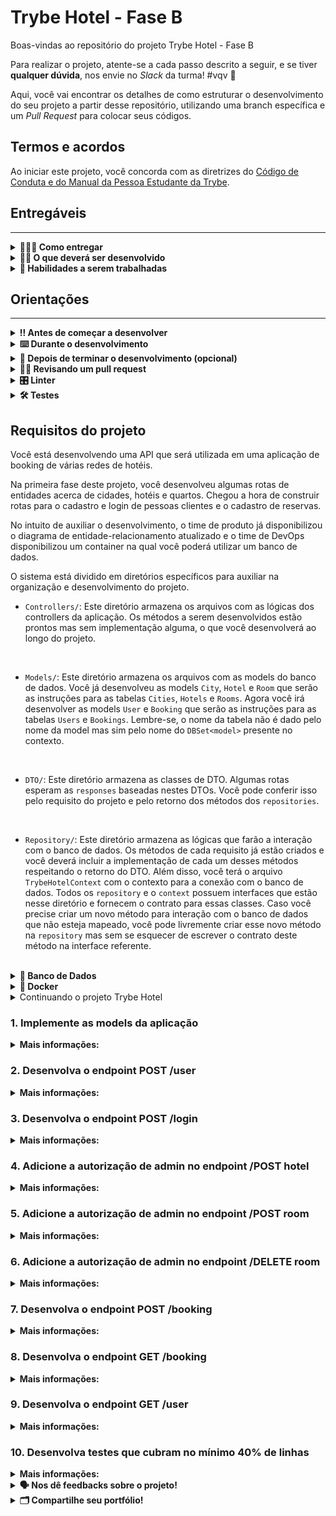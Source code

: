 # Trybe Hotel - Fase B

Boas-vindas ao repositório do projeto Trybe Hotel - Fase B

Para realizar o projeto, atente-se a cada passo descrito a seguir, e se tiver **qualquer dúvida**, nos envie no _Slack_ da turma! #vqv 🚀

Aqui, você vai encontrar os detalhes de como estruturar o desenvolvimento do seu projeto a partir desse repositório, utilizando uma branch específica e um _Pull Request_ para colocar seus códigos.

## Termos e acordos

Ao iniciar este projeto, você concorda com as diretrizes do [Código de Conduta e do Manual da Pessoa Estudante da Trybe](https://app.betrybe.com/learn/student-manual/codigo-de-conduta-da-pessoa-estudante).

## Entregáveis
---

<details>
<summary><strong>🤷🏽‍♀️ Como entregar</strong></summary>

Para entregar o seu projeto você deverá criar um _Pull Request_ neste repositório.

Lembre-se que você pode consultar nosso conteúdo sobre [Git & GitHub](https://app.betrybe.com/learn/course/5e938f69-6e32-43b3-9685-c936530fd326/module/fc998c60-386e-46bc-83ca-4269beb17e17/section/fe827a71-3222-4b4d-a66f-ed98e09961af/day/1a530297-e176-4c79-8ed9-291ae2950540/lesson/2b2edce7-9c49-4907-92a2-aa571f823b79) e nosso [Blog - Git & GitHub](https://blog.betrybe.com/tecnologia/git-e-github/) sempre que precisar!

</details>
  
<details>
<summary><strong>🧑‍💻 O que deverá ser desenvolvido</strong></summary>

Sua empresa do coração começou a desenvolver um software de booking de várias redes de hotéis.
Sua missão é continuar o desenvolvimento dessa API criando rotas de autenticação, adicionando segurança a rotas previamente criadas e criando rotas seguras.

</details>
  
<details>
  <summary><strong>📝 Habilidades a serem trabalhadas </strong></summary>

Neste projeto, verificamos se você é capaz de:

- Entender do funcionamento do ASP.NET e como ele se integra ao C#.
- Criar rotas de autenticação usando tokens JWT.
- Criar políticas de autorização.
- Utilizar políticas de autorização em rotas seguras.


</details>


## Orientações
---

<details>
  <summary><strong>‼️ Antes de começar a desenvolver</strong></summary><br />

  1. Clone o repositório

  - Use o comando: `git clone git@github.com:tryber/csharp-001-projeto-trybe-hotel-fase-b.git`.
  - Entre na pasta do repositório que você acabou de clonar:
    - `cd csharp-001-projeto-trybe-hotel-fase-b`

  2. Instale as dependências
  
  - Entre na pasta `src/`.
  - Execute o comando: `dotnet restore`.
  
  3. Crie uma branch a partir da branch `master`

  - Verifique se você está na branch `master`
    - Exemplo: `git branch`
  - Se não estiver, mude para a branch `master`
    - Exemplo: `git checkout master`
  - Agora crie uma branch à qual você vai submeter os `commits` do seu projeto
    - Você deve criar uma branch no seguinte formato: `nome-de-usuario-nome-do-projeto`
    - Exemplo: `git checkout -b joaozinho-csharp-001-projeto-trybe-hotel-fase-b`

  4. Adicione as mudanças ao _stage_ do Git e faça um `commit`

  - Verifique que as mudanças ainda não estão no _stage_
    - Exemplo: `git status` (deve aparecer listada a pasta _joaozinho_ em vermelho)
  - Adicione o novo arquivo ao _stage_ do Git
    - Exemplo:
      - `git add .` (adicionando todas as mudanças - _que estavam em vermelho_ - ao stage do Git)
      - `git status` (deve aparecer listado o arquivo _joaozinho/README.md_ em verde)
  - Faça o `commit` inicial
    - Exemplo:
      - `git commit -m 'iniciando o projeto x'` (fazendo o primeiro commit)
      - `git status` (deve aparecer uma mensagem tipo essa: _nothing to commit_ )

  5. Adicione a sua branch com o novo `commit` ao repositório remoto

  - Usando o exemplo anterior: `git push -u origin joaozinho-csharp-001-projeto-trybe-hotel-fase-b`

  6. Crie um novo `Pull Request` _(PR)_

  - Vá até a página de _Pull Requests_ do [repositório no GitHub](https://github.com/tryber/csharp-001-projeto-trybe-hotel-fase-b/pulls)
  - Clique no botão verde _"New pull request"_
  - Clique na caixa de seleção _"Compare"_ e escolha a sua branch **com atenção**
  - Coloque um título para a sua _Pull Request_
    - Exemplo: _"Cria tela de busca"_
  - Clique no botão verde _"Create pull request"_
  - Adicione uma descrição para o _Pull Request_ e clique no botão verde _"Create pull request"_
  - **Não se preocupe em preencher mais nada por enquanto!**
  - Volte até a [página de _Pull Requests_ do repositório](https://github.com/tryber/csharp-0x-projeto-trybe-hotel/pulls) e confira que o seu _Pull Request_ está criado

</details>

<details>
  <summary><strong>⌨️ Durante o desenvolvimento</strong></summary><br/>

  - Faça `commits` das alterações que você fizer no código regularmente

  - Lembre-se sempre de, após um (ou alguns) `commits`, atualizar o repositório remoto

  - Os comandos que você utilizará com mais frequência são:
    1. `git status` _(para verificar o que está em vermelho - fora do stage - e o que está em verde - no stage)_
    2. `git add` _(para adicionar arquivos ao stage do Git)_
    3. `git commit` _(para criar um commit com os arquivos que estão no stage do Git)_
    4. `git push -u origin nome-da-branch` _(para enviar o commit para o repositório remoto na primeira vez que fizer o `push` de uma nova branch)_
    5. `git push` _(para enviar o commit para o repositório remoto após o passo anterior)_

</details>

<details>
  <summary><strong>🤝 Depois de terminar o desenvolvimento (opcional)</strong></summary><br/>

  Para sinalizar que o seu projeto está pronto para o _"Code Review"_, faça o seguinte:

  - Vá até a página **DO SEU** _Pull Request_, adicione a label de _"code-review"_ e marque seus colegas:

    - No menu à direita, clique no _link_ **"Labels"** e escolha a _label_ **code-review**;

    - No menu à direita, clique no _link_ **"Assignees"** e escolha **o seu usuário**;

    - No menu à direita, clique no _link_ **"Reviewers"** e digite `students`, selecione o time `tryber/students-sd-0x`.

  Caso tenha alguma dúvida, [aqui tem um vídeo explicativo](https://vimeo.com/362189205).

</details>

<details>
  <summary><strong>🕵🏿 Revisando um pull request</strong></summary><br />

  Use o conteúdo sobre [Code Review](https://app.betrybe.com/course/real-life-engineer/code-review) para te ajudar a revisar os _Pull Requests_.

</details>

<details>
  <summary><strong>🎛 Linter</strong></summary><br />

  Usaremos o [NetAnalyzer](https://docs.microsoft.com/pt-br/dotnet/fundamentals/code-analysis/overview) para fazer a análise estática do seu código.

  Este projeto já vem com as dependências relacionadas ao _linter_ configuradas no arquivo `.csproj`.

  O analisador já é instalado pelo plugin da `Microsoft C#` no `VSCode`. Para isso, basta fazer o download do [plugin](https://marketplace.visualstudio.com/items?itemName=ms-dotnettools.csharp) e instalá-lo.
</details>

<details>
  <summary><strong>🛠 Testes</strong></summary><br />

  O .NET já possui sua própria plataforma de testes.
  
  Este projeto já vem configurado e com suas dependências.

  ### Executando todos os testes

  Para executar os testes com o .NET, execute o comando dentro do diretório do seu projeto `src`!

  ```
  dotnet test
  ```

  ### Executando um teste específico

  Para executar um teste específico, basta executar o comando `dotnet test --filter Name~TestMethod1`.

  :warning: **Importante:** o comando irá executar testes cujo nome contém `TestMethod1`.

  :warning: **O avaliador automático não necessariamente avalia seu projeto na ordem em que os requisitos aparecem no readme. Isso acontece para deixar o processo de avaliação mais rápido. Então, não se assuste se isso acontecer, ok?**

  ### Outras opções para testes
  - Algumas opções que podem lhe ajudar são:
    -  `-?|-h|--help`: exibe a descrição completa de como utilizar o comando.
    -  `-t|--list-tests`: lista todos os testes, ao invés de executá-los.
    -  `-v|--verbosity <LEVEL>`: define o nível de detalhe na resposta dos testes.
      - `q | quiet`
      - `m | minimal`
      - `n | normal`
      - `d | detailed`
      - `diag | diagnostic`
      - Exemplo de uso: 
         ```
           dotnet test -v diag
         ```
         ou
         ```            
           dotnet test --verbosity=diagnostic
         ``` 
</details>

## Requisitos do projeto

Você está desenvolvendo uma API que será utilizada em uma aplicação de booking de várias redes de hotéis.

Na primeira fase deste projeto, você desenvolveu algumas rotas de entidades acerca de cidades, hotéis e quartos. Chegou a hora de construir rotas para o cadastro e login de pessoas clientes e o cadastro de reservas.

No intuito de auxiliar o desenvolvimento, o time de produto já disponibilizou o diagrama de entidade-relacionamento atualizado e o time de DevOps disponibilizou um container na qual você poderá utilizar um banco de dados.

O sistema está dividido em diretórios específicos para auxiliar na organização e desenvolvimento do projeto.

- `Controllers/`: Este diretório armazena os arquivos com as lógicas dos controllers da aplicação. Os métodos a serem desenvolvidos estão prontos mas sem implementação alguma, o que você desenvolverá ao longo do projeto.
<br />

- `Models/`: Este diretório armazena os arquivos com as models do banco de dados. Você já desenvolveu as models `City`, `Hotel` e `Room` que serão as instruções para as tabelas `Cities`, `Hotels` e `Rooms`. Agora você irá desenvolver as models `User` e `Booking` que serão as instruções para as tabelas `Users` e `Bookings`. Lembre-se, o nome da tabela não é dado pelo nome da model mas sim pelo nome do `DBSet<model>` presente no contexto.
<br />

- `DTO/`: Este diretório armazena as classes de DTO. Algumas rotas esperam as `responses` baseadas nestes DTOs. Você pode conferir isso pelo requisito do projeto e pelo retorno dos métodos dos `repositories`.
<br />

- `Repository/`: Este diretório armazena as lógicas que farão a interação com o banco de dados. Os métodos de cada requisito já estão criados e você deverá incluir a implementação de cada um desses métodos respeitando o retorno do DTO. Além disso, você terá o arquivo `TrybeHotelContext` com o contexto para a conexão com o banco de dados. Todos os `repository` e o `context` possuem interfaces que estão nesse diretório e fornecem o contrato para essas classes. Caso você precise criar um novo método para interação com o banco de dados que não esteja mapeado, você pode livremente criar esse novo método na `repository` mas sem se esquecer de escrever o contrato deste método na interface referente.
<br />

<details id='der'>
  <summary><strong>🎲 Banco de Dados</strong></summary>
  <br/>

  Para o desenvolvimento, o time de produto disponibilizou um *Diagrama de Entidade-Relacionamento (DER)* para construir a modelagem do banco de dados. Com essa imagem você já consegue saber:
  - Como nomear suas tabelas e colunas;
  - Quais são os tipos de suas colunas;
  - Relações entre tabelas.

    ![banco de dados](img/der.png)

  O diagrama infere 05 tabelas:
  - ***Cities***: tabela que armazenará um conjunto de cidades nas quais os hotéis estão localizados (já desenvolvida).
  - ***Hotels***: tabela que armazenará os hotéis da nossa aplicação. Note que informamos o `CityId`, atributo que armazenará o id da cidade (já desenvolvida).
  - ***Rooms***: tabela que armazenará os quartos de cada hotel da nossa aplicação. Note que informamos o `HotelId`, atributo que armazenará o id do hotel (já desenvolvida).
  - ***Users***: tabela que armazenará as pessoas usuárias do sistema.
  - ***Bookings***: tabela que armazenará as reservas de quartos de hotéis. Note que informamos os atributos `UserId`, que armazenará o id da pessoa usuária e `RoomId`, que armazenará o id do quarto reservado.

  Acerca dos relacionamentos, pelo diagrama de entidade-relacionamento temos:
  - Uma cidade pode ter vários hotéis.
  - Um hotel pode ter vários quartos.
  - Uma pessoa usuária pode ter várias reservas.
  - Um quarto pode ter várias reservas.

  ⚠️ **Você poderá criar migrations para visualizar o banco de dados**

</details>

<details>
<summary><strong>🐳 Docker</strong></summary><br />

Para auxiliar no desenvolvimento, este projeto possui um arquivo do docker compose para subir um serviço do banco de dados `Azure Data Studio`. Este banco de dados possui a mesma arquitetura do `SQL Server`.

Para subir o serviço, utilize o comando:

```shell
docker-compose up -d --build
```

Para conectar ao seu sistema de gerenciamento de banco de dados, utilize as seguintes credenciais:

- `Server`: localhost
- `User`: sa
- `Password`: TrybeHotel12!
- `Database`: TrybeHotel
- `Trust server certificate`: true

Para criar o contexto do banco de dados na sua aplicação, utilize como connection string:

```csharp
var connectionString = "Server=localhost;Database=TrybeHotel;User=SA;Password=TrybeHotel12!;TrustServerCertificate=True";
```

⚠️ ** Essa connection string poderá ser utilizada no requisito 1 **

</details>

<details id='refatorando'>
  <summary>Continuando o projeto Trybe Hotel</summary>

Você já iniciou o projeto da nossa aplicação e portanto, todas as funcionalidades podem ser trazidas para não duplicar o funcionamento. Isso será muito importante, especialmente no que diz respeito ao banco de dados. Algumas models do seu banco de dados anterior serão referenciadas nas models agora, portanto, vamos trazer as funcionalidades anteriores.

Mas como fazemos isso:

Após clonar o repositório deste projeto, apenas copie e cole as funcionalidades que você construiu anteriormente:

- `Controllers`: copie todos os arquivos do diretório `Controllers` do projeto anterior e cole no diretório `Controllers` deste projeto.
- `Dto`: copie todos os arquivos do diretório `Dto` do projeto anterior e cole no diretório `Dto` deste projeto.
- `Models`: copie os arquivos referentes às models `City`, `Hotel` e `Room` do projeto anterior e cole no diretório `Models` deste projeto.
- `Repository`: copie os arquivos `CityRepository`, `RoomRepository` e `HotelRepository` do projeto anterior e cole no diretório `Repository` deste projeto. Não copie as interfaces. Para o arquivo `TrybeHotelContext`, não o substitua. Apenas adicione os `DBSets` e implemente os métodos `OnConfiguring()` e `OnModelCreating()`.
- `Migrations`: Se você possui um diretório de migrations, significa que você criou migrations no projeto anterior. Não copie este diretório e crie migrations novas porque a instância do banco de dados no container não será o mesmo.
- `Testes`: No projeto de testes, você pode copiar a funcionalidade do arquivo `src/TrybeHotel.Test/IntegrationTest.cs`.

</details>


### 1. Implemente as models da aplicação

<details>
  <summary><strong>Mais informações:</strong></summary>

  Implemente os arquivos do diretório `/src/TrybeHotel/Models/`

  <details>
    <summary>Implemente as models do projeto anterior</summary>

  Você pode copiar todas as models do projeto anterior.

  Siga as instruções da seção [Continuando o projeto Trybe hotel](#refatorando)

  </details>

  <details>
    <summary>Implemente a model <code>User</code></summary>
    <br />
User representará as pessoas usuárias da aplicação e deverá conter os seguintes campos:

- `UserId`: Chave primária (int)
- `Name`: string
- `Email`: string
- `Password`: string
- `UserType`: string 

Cada pessoa usuária tem várias reservas. A propriedade de navegação para `Booking` deve se chamar `Bookings` (anulável).

O atributo `UserType`, no futuro, receberá os valores `admin` ou `client` e representará a nossa autorização.

Em caso de dúvidas, consulte o [diagrama de entidade-relacionamento](#der)
  </details>

  <details>
    <summary>Implemente a model <code>Booking</code></summary>
    <br />
Booking representará as reservas da aplicação e deverá conter os seguintes campos:

- `BookingId`: Chave primária (int)
- `CheckIn`: Datetime (data da entrada)
- `CheckOut`: Datetime (data de saída)
- `GuestQuant`: int (número de hóspedes no quarto)
- `UserId`: int (chave estrangeira que representa a pessoa usuária que está reservando o quarto) 
- `RoomId`: int (chave estrangeira que representa o quarto que está sendo reservado) 

Cada reserva tem uma pessoa usuária. A propriedade de navegação para `User` deve se chamar `User` (anulável).
Cada reserva tem um quarto. A propriedade de navegação para `Room` deve se chamar `Room` (anulável).

Em caso de dúvidas, consulte o [diagrama de entidade-relacionamento](#der)
  </details>
  
  <details>
    <summary>Implemente o contexto do banco de dados</summary>
    <br />

Finalize a implementação do contexto da aplicação no arquivo `src/TrybeHotel/Repository/TrybeHotelContext.cs`.

O contexto deverá ter todas as models da aplicação com os nomes `Cities`, `Hotels`, `Rooms`, `Users` e `Bookings`.

Faça um `override` do método `OnConfiguring` para o contexto se conectar ao seu banco de dados local.

Caso você queira executar o seu projeto para testar localmente, utilize o arquivo docker-compose.yml com um banco SqlServer. Caso você queira usar essa base, tenha o Docker e o docker-compose instalado na sua máquina!

Caso utilize este banco, configure a sua connectionString como:

```csharp
var connectionString = "Server=localhost;Database=TrybeHotel;User=SA;Password=TrybeHotel12!;TrustServerCertificate=True";
```

Você pode criar as tabelas do banco de dados atráves dos comandos `dotnet ef migrations add InitialCreate` e `dotnet ef database update`. Caso você execute esse comando, certifique-se de que o CLI do Entity Framework esteja instalado na sua máquina!
  </details>

<br />

**O que será testado:**

- Será testado que todas as models foram implementadas corretamente.
- Será testado que as models possuem as chaves primárias e estrangeiras necessárias.

</details>


### 2. Desenvolva o endpoint POST /user

<details>
  <summary><strong>Mais informações:</strong></summary>


- Este endpoint será responsável por inserir uma nova pessoa usuária.
- Implemente a lógica da sua controller no método `Add()` do arquivo `src/TrybeHotel/Controllers/UserController.cs`.
- Implemente a lógica de interação ao banco de dados no método `Add()` do arquivo `src/TrybeHotel/Repository/UserRepository.cs`.
- A sua repository retorna um tipo `UserDto` que deverá ser implementado no arquivo `src/TrybeHotel/Dto/UserDto.cs`. A sua classe de DTO deve seguir o formato da response da requisição. 
- O corpo da sua requisição deve seguir o tipo `UserDtoInsert` que deverá ser implementado no arquivo `src/TrybeHotel/Dto/UserDto.cs`. A sua classe de DTO deve seguir o formato da request da requisição. 

<br />

👀 **De olho na dica:** Monte o retorno do seu repository com os conhecimentos de `LINQ` e `DTO` já obtidos.
<br />

👀 **De olho na dica 2:** Para obter um único elemento de uma coleção, você pode obter o primeiro com o método `First()`. Exemplo: `coleção.First()`.

<br />

- O endpoint deve ser acessível através da URL `/user` e deve ser do tipo `POST`;
- O atributo `userType` deve ser salvo com o valor `client`.
- O corpo da requisição deve seguir o padrão abaixo

```json
{
	"Name":"Rebeca",
	"Email": "rebeca.santos@trybehotel.com",
	"Password": "123456"
}
```
  <details>
    <summary>Será testado que não é possível inserir uma pessoa usuária com e-mail repetido</summary>

- Caso o e-mail seja repetido, a pessoa usuária não deve ser cadastrada.
- A resposta deve ser o status `409`.
- O corpo da resposta deve seguir o formato abaixo:


```json
{
  "message": "User email already exists"
}
```

**O que será testado:**

- Será testado que o status de retorno será `409`.
- Será testado que o corpo da resposta segue o padrão esperado.

</details>

  <details>
    <summary>Será testado que é possível inserir uma pessoa usuária com sucesso</summary>

- Caso o e-mail não seja repetido, a pessoa usuária deve ser cadastrada com sucesso.
- A resposta deve ser o status `201`.
- O corpo da resposta deve seguir o formato abaixo:

```json

{
  "userId": 1,
	"Name":"Rebeca",
	"Email": "rebeca.santos@trybehotel.com",
	"userType": "client"
}
```

**O que será testado:**

- Será testado que, quando solicitada a requisição, a mesma insira no banco de dados e retorne de acordo com o modelo
- Será testado que o status de retorno será `201`.
- Será testado que o corpo da resposta segue o padrão esperado.
  </details>


 ⚠️ A partir da criação deste endpoint, você poderá utilizar o cadastro de pessoas usuárias. O sistema automaticamente cadastrará uma pessoa usuária `admin` com o e-mail `admin@admin.com` e senha `admin`. Você também pode alterar qualquer pessoa usuária para `admin` realizando um update no banco de dados com o comando `SQL`:

```sql
UPDATE Users SET UserType = 'admin' where UserId = 1
```

Substitua o número `1` pelo id da pessoa usuária que você deseja adicionar permissão de `admin`.


</details>

### 3. Desenvolva o endpoint POST /login

<details>
  <summary><strong>Mais informações:</strong></summary>


- Este endpoint será responsável por fazer um login.
- Implemente a lógica da sua controller no método `Login()` do arquivo `src/TrybeHotel/Controllers/LoginController.cs`.
- Implemente a lógica de interação ao banco de dados no método `lOGIN()` do arquivo `src/TrybeHotel/Repository/UserRepository.cs`.
- A sua repository retorna um tipo `UserDto` que deverá ser implementado no arquivo `src/TrybeHotel/Dto/UserDto.cs`. A sua classe de DTO deve seguir o formato da response da requisição. 
- O corpo da sua requisição deve seguir o tipo `LoginDto` que deverá ser implementado no arquivo `src/TrybeHotel/Dto/UserDto.cs`. A sua classe de DTO deve seguir o formato da request da requisição. 
- A lógica para criar o token pode ser implementada nos métodos `Generate` e `AddClaims` no arquivo `src/TrybeHotel/Services/TokenGenerator.cs`.
- Adicione em suas claims, uma claim com o tipo `ClaimType.Email` e o valor do e-mail da pessoa usuária.
- Caso a pessoa usuária seja do tipo `admin`, adicione em suas claims, uma claim com o tipo `ClaimType.Role` e o valor `admin`.

<br />

👀 **De olho na dica:** Monte o retorno do seu repository com os conhecimentos de `LINQ` e `DTO` já obtidos.
<br />

👀 **De olho na dica 2:** Para obter um único elemento de uma coleção, você pode obter o primeiro com o método `First()`. Exemplo: `coleção.First()`.


<br />

- O endpoint deve ser acessível através da URL `/login` e deve ser do tipo `POST`;
- O corpo da requisição deve seguir o padrão abaixo

```json
{
	"Email": "rebeca.santos@trybehotel.com",
	"Password": "123456"
}
```
  <details>
    <summary>Será testado que não é possível fazer login com credenciais erradas</summary>

Caso a combinação e-mail e senha não existam:
- A resposta deve ser o status `401`.
- O corpo da resposta deve seguir o formato abaixo:


```json
{
  "message": "Incorrect e-mail or password"
}
```

**O que será testado:**

- Será testado que o status de retorno será `401`.
- Será testado que o corpo da resposta segue o padrão esperado.

</details>

  <details>
    <summary>Será testado que é possível fazer login com sucesso</summary>

- Caso as credenciais estejam corretas:
- A resposta deve ser o status `200`.
- O corpo da resposta deve seguir o formato abaixo:

```json

{
  "token": "eyJhbGciOiJIUzI1NiIsInR5cCI6IkpXVCJ9.eyJyb2xlIjoiYWRtaW4iLCJlbWFpbCI6ImRhbmlsby5zaWx2YUBiZXRyeWJlLmNvbSIsIm5iZiI6MTY4ODQxMTIxMiwiZXhwIjoxNjg4NDk3NjEyLCJpYXQiOjE2ODg0MTEyMTJ9.q1cNj2_xspeQC6Uz1maV79P95hVtWH4Z7auZgOen-Qo",
}
```

**O que será testado:**

- Será testado que o status de retorno será `200`.
- Será testado que o corpo da resposta segue o padrão esperado.
  </details>

</details>


### 4. Adicione a autorização de admin no endpoint /POST hotel


<details>
  <summary><strong>Mais informações:</strong></summary>

  - Este endpoint já foi desenvolvido na fase anterior. Agora iremos apenas adicionar uma permissão de admin.

  Você pode copiar todas as controllers do projeto anterior.

  Siga as instruções da seção [Continuando o projeto Trybe hotel](#refatorando)

  - Crie uma política chamada `Admin` que requira a claim `ClaimType.Email` e a claim `ClaimType.Role` como `admin`.
  - Crie uma política chamada `Client` que requira a claim `ClaimType.Email`.
  - As políticas devem ser criadas no arquivo `src/TrybeHotel/Program.cs`.
  - A adição da autorização da política no controller deve ser feita no arquivo `src/TrybeHotel/Controllers/HotelController.cs`.

**O que será testado:**

- Será validado que é possível realizar as operações do endpoint com a autorização de admin.
- Será validado que o status será proibido caso o acesso não seja admin.
- Será validado que o status será não autorizado caso o acesso não exista.

</details>


### 5. Adicione a autorização de admin no endpoint /POST room

<details>
  <summary><strong>Mais informações:</strong></summary>

  - Este endpoint já foi desenvolvido na fase anterior. Agora iremos apenas adicionar uma permissão de admin.

  Você pode copiar todas as controllers do projeto anterior.

  Siga as instruções da seção [Continuando o projeto Trybe hotel](#refatorando)

  - Crie uma política chamada `Admin` que requira a claim `ClaimType.Email` e a claim `ClaimType.Role` como `admin`. Este é o mesmo desenvolvimento do requisito anterior. Caso já tenha feito, pule esta parte.
  - Crie uma política chamada `Client` que requira a claim `ClaimType.Email`. Este é o mesmo desenvolvimento do requisito anterior. Caso já tenha feito, pule esta parte.
  - As políticas devem ser criadas no arquivo `src/TrybeHotel/Program.cs`. Este é o mesmo desenvolvimento do requisito anterior. Caso já tenha feito, pule esta parte.
  - A adição da autorização da política no controller deve ser feita no arquivo `src/TrybeHotel/Controllers/RoomController.cs`.

**O que será testado:**

- Será validado que é possível realizar as operações do endpoint com a autorização de admin.
- Será validado que o status será proibido caso o acesso não seja admin.
- Será validado que o status será não autorizado caso o acesso não exista.

</details>


### 6. Adicione a autorização de admin no endpoint /DELETE room

<details>
  <summary><strong>Mais informações:</strong></summary>

  - Este endpoint já foi desenvolvido na fase anterior. Agora iremos apenas adicionar uma permissão de admin.

  Você pode copiar todas as controllers do projeto anterior.

  Siga as instruções da seção [Continuando o projeto Trybe hotel](#refatorando)

  - Crie uma política chamada `Admin` que requira a claim `ClaimType.Email` e a claim `ClaimType.Role` como `admin`. Este é o mesmo desenvolvimento do requisito anterior. Caso já tenha feito, pule esta parte.
  - Crie uma política chamada `Client` que requira a claim `ClaimType.Email`. Este é o mesmo desenvolvimento do requisito anterior. Caso já tenha feito, pule esta parte.
  - As políticas devem ser criadas no arquivo `src/TrybeHotel/Program.cs`. Este é o mesmo desenvolvimento do requisito anterior. Caso já tenha feito, pule esta parte.
  - A adição da autorização da política no controller deve ser feita no arquivo `src/TrybeHotel/Controllers/RoomController.cs`.

**O que será testado:**

- Será validado que é possível realizar as operações do endpoint com a autorização de admin.
- Será validado que o status será proibido caso o acesso não seja admin.
- Será validado que o status será não autorizado caso o acesso não exista.

</details>



### 7. Desenvolva o endpoint POST /booking

<details>
  <summary><strong>Mais informações:</strong></summary>


- Este endpoint será responsável por inserir uma nova reserva.
- Implemente a lógica da sua controller no método `Add()` do arquivo `src/TrybeHotel/Controllers/BookingController.cs`.
- Implemente a lógica de interação ao banco de dados no método `Add()` do arquivo `src/TrybeHotel/Repository/BookingRepository.cs`.
- A sua repository retorna um tipo `BookingResponse` que deverá ser implementado no arquivo `src/TrybeHotel/Dto/BookingDto.cs`. A sua classe de DTO deve seguir o formato da response da requisição. 
- O corpo da sua requisição deve seguir o tipo `BookingDtoInsert` que deverá ser implementado no arquivo `src/TrybeHotel/Dto/BookingDto.cs`. A sua classe de DTO deve seguir o formato da request da requisição. 
<br />

👀 **De olho na dica:** Monte o retorno do seu repository com os conhecimentos de `LINQ` e `DTO` já obtidos.
<br />

👀 **De olho na dica 2:** Para obter um único elemento de uma coleção, você pode obter o primeiro com o método `First()`. Exemplo: `coleção.First()`.

<br />

- O endpoint deve ser acessível através da URL `/booking` e deve ser do tipo `POST`;
- O endpoint deve ter autorização para a Política `Client` (desenvolvida nos requisitos 4, 5 ou 6).
- O endpoint deve obter a pessoa usuária pelo token.
- O corpo da requisição deve seguir o padrão abaixo

```json
{
	"CheckIn":"2030-08-27",
	"CheckOut":"2030-08-28",
	"GuestQuant":"1",
	"RoomId":1
}
```
  <details>
    <summary>Será testado que não é possível inserir uma reserva se a quantidade de hóspedes for maior do que a capacidade do quarto</summary>

- Caso o valor `GuestQuant` seja maior do que o valor de `Capacity` do quarto escolhido, a reserva não deve ser realizada.
- A resposta deve ser o status `400`.
- O corpo da resposta deve seguir o formato abaixo:


```json
{
  "message": "Guest quantity over room capacity"
}
```

**O que será testado:**

- Será testado que o status de retorno será `400`.
- Será testado que o corpo da resposta segue o padrão esperado.

</details>

  <details>
    <summary>Será testado que é possível inserir uma nova reserva com sucesso</summary>

- A resposta deve ser o status `201`.
- O corpo da resposta deve seguir o formato abaixo:

```json

{
	"bookingId": 1,
	"checkIn": "2030-08-27T00:00:00",
	"checkOut": "2030-08-28T00:00:00",
	"guestQuant": 1,
	"room": {
		"roomId": 1,
		"name": "Suite básica",
		"capacity": 2,
		"image": "image suite",
		"hotel": {
			"hotelId": 1,
			"name": "Trybe Hotel RJ",
			"address": "Avenida Atlântica, 1400",
			"cityId": 1,
			"cityName": "Rio de Janeiro"
		}
	}
}
```

**O que será testado:**

- Será testado que, quando solicitada a requisição, a mesma insira no banco de dados e retorne de acordo com o modelo
- Será testado que o status de retorno será `201`.
- Será testado que o corpo da resposta segue o padrão esperado.
  </details>

</details>



### 8. Desenvolva o endpoint GET /booking

<details>
  <summary><strong>Mais informações:</strong></summary>


- Este endpoint será responsável por listar uma única reserva.
- Implemente a lógica da sua controller no método `GetBooking()` do arquivo `src/TrybeHotel/Controllers/BookingController.cs`.
- Implemente a lógica de interação ao banco de dados no método `GetBooking()` do arquivo `src/TrybeHotel/Repository/BookingRepository.cs`.
- A sua repository retorna um tipo `BookingResponse` que deverá ser implementado no arquivo `src/TrybeHotel/Dto/BookingDto.cs`. A sua classe de DTO deve seguir o formato da response da requisição. 
<br />

- O endpoint deve ser acessível através da URL `/booking/:id` e deve ser do tipo `GET`;
- O corpo da requisição é vazio.
- O id da reserva deve estar na URL.
- O endpoint deve conter autorização da política `Client` e deve responder apenas a consultas da pessoa usuária que realizou a reserva.
<br />


👀 **De olho na dica:** Monte o retorno do seu repository com os conhecimentos de `LINQ` e `DTO` já obtidos.
<br />

👀 **De olho na dica 2:** Para converter qualquer tipo de coleção no tipo de coleção `List`, utilize o método `ToList()`.
<br />

👀 **De olho na dica 3:** Para obter um único elemento de uma coleção, você pode obter o primeiro com o método `First()`. Exemplo: `coleção.First()`.
<br />


  <details>
    <summary>Será testado que não é possível consultar uma reserva com credencial inválida</summary>

  Caso a credencial não exista ou esteja errada:
  - A resposta deve ser o status `401`.

  </details>

  <details>
    <summary>Será testado que é possível consultar uma reserva com sucesso</summary>

  - A resposta deve ser o status `200`.
  - O corpo da resposta deve seguir o formato abaixo:

  ```json
  {
  	"bookingId": 1002,
  	"checkIn": "2023-08-27T00:00:00",
  	"checkOut": "2023-08-28T00:00:00",
  	"guestQuant": 1,
  	"room": {
		  "roomId": 1,
		  "name": "Suite básica",
		  "capacity": 2,
		  "image": "image suite",
		  "hotel": {
  			"hotelId": 1,
			  "name": "Trybe Hotel RJ",
			  "address": "Avenida Atlântica, 1400",
			  "cityId": 1,
			"c  ityName": "Rio de Janeiro"
		  }
	  }
  }
  ```

  </details>

</details>


### 9. Desenvolva o endpoint GET /user


<details>
  <summary><strong>Mais informações:</strong></summary>


- Este endpoint será responsável por listar todas as pessoas usuárias.
- Implemente a lógica da sua controller no método `GetUsers()` do arquivo `src/TrybeHotel/Controllers/UserController.cs`.
- Implemente a lógica de interação ao banco de dados no método `GetUsers()` do arquivo `src/TrybeHotel/Repository/UserRepository.cs`.
- A sua repository retorna um tipo `UserDto` que deverá ser implementado no arquivo `src/TrybeHotel/Dto/UserDto.cs`. A sua classe de DTO deve seguir o formato da response da requisição. 
<br />

- O endpoint deve ser acessível através da URL `/user` e deve ser do tipo `GET`;
- O corpo da requisição é vazio.
- O endpoint deve conter autorização da política `Admin` e deve responder apenas a consultas da pessoa usuária com essa permissão.

<br />

👀 **De olho na dica:** Monte o retorno do seu repository com os conhecimentos de `LINQ` e `DTO` já obtidos.
<br />

👀 **De olho na dica 2:** Para converter qualquer tipo de coleção no tipo de coleção `List`, utilize o método `ToList()`.
<br />


  <details>
    <summary>Será testado que não é possível consultar uma reserva com credencial inválida</summary>

  Caso a credencial não exista ou esteja errada:
  - A resposta deve ser o status `401`.

  </details>

  <details>
    <summary>Será testado que é possível consultar uma reserva com sucesso</summary>

  - A resposta deve ser o status `200`.
  - O corpo da resposta deve seguir o formato abaixo:

  ```json
  [
	  {
  	  "userId": 1,
		  "name": "Rebeca",
		  "email": "rebeca.santos@trybehotel.com",
		  "userType": "client"
	  }, 
    /*...*/
  ]
  ```

  </details>
</details>


### 10. Desenvolva testes que cubram no mínimo 40% de linhas

<details>
  <summary><strong>Mais informações:</strong></summary>

- Desenvolva testes de integração que cubram 40% das linhas de código.
- Os testes devem ser implementados no arquivo `src/TrybeHotel.Test/IntegrationTest.cs`
- Este arquivo possui uma classe chamada `IntegrationTest`. Cada método dessa classe é um teste diferente.
- O construtor da classe `IntegrationTest` cria um `context` em memória de um banco de dados que será utilizado nos testes. Verifique neste construtor quais são as cidades, hotéis e quartos disponíveis no banco de dados que será utilizado no teste 👀.
- Este arquivo de testes já possui um método `TestGet` que testa a rota GET `/room`. Utilize o mesmo como exemplo para criar novos métodos e testar outras rotas.

**O que será testado:**

- Será avaliado que os testes cubram 40% das linhas de código.

</details>


<details>
  <summary><strong>🗣 Nos dê feedbacks sobre o projeto!</strong></summary><br />

Ao finalizar e submeter o projeto, não se esqueça de avaliar sua experiência preenchendo o formulário. 
**Leva menos de 3 minutos!**

[FORMULÁRIO DE AVALIAÇÃO DE PROJETO](https://be-trybe.typeform.com/to/ZTeR4IbH#cohort_hidden=CH1&template=betrybe/csharp-0x-projeto-trybe-hotel-fase-b)

</details>

<details>
  <summary><strong>🗂 Compartilhe seu portfólio!</strong></summary><br />

  Você sabia que o LinkedIn é a principal rede social profissional e que compartilhar aprendizados lá é muito importante para quem deseja construir uma carreira de sucesso? Compartilhe este projeto no seu LinkedIn, marque o perfil da Trybe (@trybe) e mostre para a sua rede toda a sua evolução.

</details>
